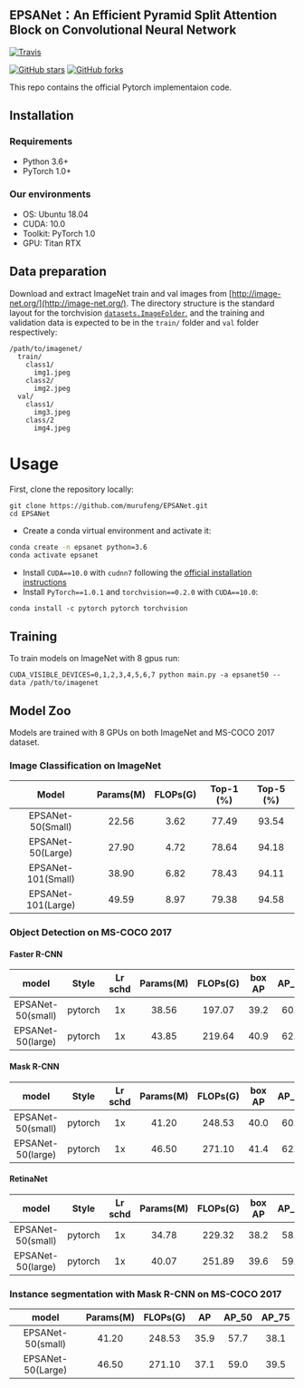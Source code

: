 ## EPSANet：An Efficient Pyramid Split Attention Block on Convolutional Neural Network

[![Travis](https://img.shields.io/badge/language-Python-red.svg)]()

[![GitHub stars](https://img.shields.io/github/stars/murufeng/EPSANet.svg?style=social&label=Stars)](https://github.com/murufeng/EPSANet)
[![GitHub forks](https://img.shields.io/github/forks/murufeng/EPSANet.svg?style=social&label=Forks)](https://github.com/murufeng/EPSANet)


This repo contains the official Pytorch implementaion code.


## Installation

### Requirements

- Python 3.6+
- PyTorch 1.0+

### Our environments

- OS: Ubuntu 18.04
- CUDA: 10.0
- Toolkit: PyTorch 1.0
- GPU: Titan RTX

## Data preparation

Download and extract ImageNet train and val images from [http://image-net.org/](http://image-net.org/).
The directory structure is the standard layout for the torchvision [`datasets.ImageFolder`](https://pytorch.org/docs/stable/torchvision/datasets.html#imagefolder), and the training and validation data is expected to be in the `train/` folder and `val` folder respectively:

```
/path/to/imagenet/
  train/
    class1/
      img1.jpeg
    class2/
      img2.jpeg
  val/
    class1/
      img3.jpeg
    class/2
      img4.jpeg
```

# Usage
First, clone the repository locally:
```
git clone https://github.com/murufeng/EPSANet.git
cd EPSANet
```
- Create a conda virtual environment and activate it:

```bash
conda create -n epsanet python=3.6 
conda activate epsanet
```

- Install `CUDA==10.0` with `cudnn7` following
  the [official installation instructions](https://docs.nvidia.com/cuda/cuda-installation-guide-linux/index.html)
- Install `PyTorch==1.0.1` and `torchvision==0.2.0` with `CUDA==10.0`:

```
conda install -c pytorch pytorch torchvision
```
## Training
To train models on ImageNet with 8 gpus run:

```
CUDA_VISIBLE_DEVICES=0,1,2,3,4,5,6,7 python main.py -a epsanet50 --data /path/to/imagenet 
```

## Model Zoo

Models are trained with 8 GPUs on both ImageNet and MS-COCO 2017 dataset. 

### Image Classification on ImageNet

|         Model         | Params(M) | FLOPs(G) | Top-1 (%) | Top-5 (%) | 
|:---------------------:|:---------:|:--------:|:---------:|:---------:|
| EPSANet-50(Small)             |  22.56     | 3.62     | 77.49 | 93.54 |
| EPSANet-50(Large)             | 27.90     | 4.72    | 78.64 | 94.18 | 
| EPSANet-101(Small)             | 38.90   | 6.82     | 78.43 | 94.11 | 
| EPSANet-101(Large)            | 49.59     | 8.97    | 79.38 | 94.58  |


### Object Detection on MS-COCO 2017

#### Faster R-CNN
|    model |  Style  | Lr schd | Params(M) | FLOPs(G) | box AP  | AP_50  |  AP_75| 
| :-------------:| :-----: | :-----: |:---------:|:--------:| :----: | :--------: | :----: | 
|    EPSANet-50(small)  | pytorch |   1x    | 38.56 | 197.07 | 39.2 | 60.3 | 42.3 | 
|    EPSANet-50(large)  | pytorch |   1x    | 43.85 | 219.64 | 40.9 | 62.1 | 44.6 | 


#### Mask R-CNN
|    model |  Style  | Lr schd | Params(M) | FLOPs(G) | box AP | AP_50  |  AP_75  | 
| :-------------:| :-----: | :-----: |:---------:|:--------:| :----: | :------: | :----: | 
|    EPSANet-50(small)  | pytorch |   1x    | 41.20 | 248.53 | 40.0 | 60.9 | 43.3 | 
|    EPSANet-50(large)  | pytorch |   1x    | 46.50 | 271.10 | 41.4 | 62.3 | 45.3 | 

#### RetinaNet
|    model |  Style  | Lr schd | Params(M) | FLOPs(G) | box AP | AP_50  |  AP_75  | 
| :-------------:| :-----: | :-----: |:---------:|:--------:| :----: | :------: | :----: | 
|    EPSANet-50(small)  | pytorch |   1x    | 34.78 | 229.32 | 38.2  | 58.1 | 40.6 | 
|    EPSANet-50(large)  | pytorch |   1x    | 40.07 | 251.89 | 39.6  | 59.4 | 42.3 | 


### Instance segmentation with Mask R-CNN on MS-COCO 2017
|model |Params(M) | FLOPs(G) | AP | AP_50 | AP_75 | 
| :----:| :-----: | :-----: |:---------:|:---------:|:---------:|
|EPSANet-50(small) | 41.20 | 248.53 | 35.9 | 57.7 | 38.1 | 
|EPSANet-50(Large) | 46.50 | 271.10 | 37.1 | 59.0 | 39.5 | 

